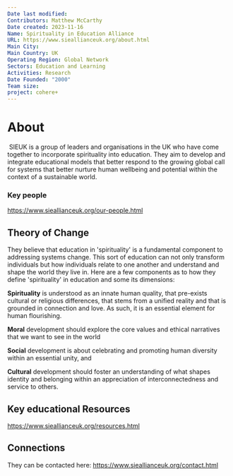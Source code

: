 ```yaml
---
Date last modified: 
Contributors: Matthew McCarthy
Date created: 2023-11-16
Name: Spirituality in Education Alliance
URL: https://www.sieallianceuk.org/about.html
Main City: 
Main Country: UK
Operating Region: Global Network
Sectors: Education and Learning
Activities: Research
Date Founded: "2000"
Team size: 
project: cohere+
---
```


# About 

 SIEUK is a group of leaders and organisations in the UK who have come together to incorporate spirituality into education. They aim to develop and integrate  educational models that better respond to the growing global call for systems that better nurture human wellbeing and potential within the context of a sustainable world.

### Key people 

https://www.sieallianceuk.org/our-people.html
## Theory of Change 

They believe that education in 'spirituality' is a fundamental component to addressing systems change. This sort of education can not only transform individuals but how individuals relate to one another and understand and shape the world they live in. Here are a few components as to how they define 'spirituality' in education and some its dimensions: 

**Spirituality** is understood as an innate human quality, that pre-exists cultural or religious differences, that stems from a unified reality and that is grounded in connection and love. As such, it is an essential element for human flourishing.  
  
**Moral** development should explore the core values and ethical narratives that we want to see in the world  
  
**Social** development is about celebrating and promoting human diversity within an essential unity, and  
  
**Cultural** development should foster an understanding of what shapes identity and belonging within an appreciation of interconnectedness and service to others.
## Key educational Resources 

https://www.sieallianceuk.org/resources.html
## Connections 

They can be contacted here: https://www.sieallianceuk.org/contact.html

